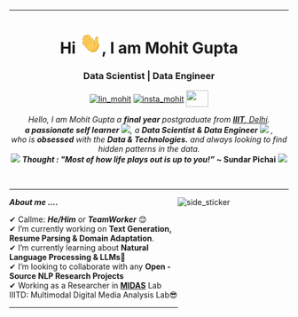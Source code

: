 <hr>
<h1 align="center">Hi <img src="https://raw.githubusercontent.com/ABSphreak/ABSphreak/master/gifs/Hi.gif" width="40">, I am Mohit Gupta </h1>
<h3 align="center">Data Scientist | Data Engineer</h3>
<p align="center">
<a href="https://www.linkedin.com/in/mohit-gupta-114711178/" target="blank"><img align="center" src="https://seeklogo.com/images/L/linkedin-icon-logo-05B2880899-seeklogo.com.png" alt="lin_mohit" height="30" width="40" /></a>  
<a href="https://scholar.google.com/citations?user=qXJVRK0AAAAJ&hl=en" target="blank"><img align="center" src="https://seeklogo.com/images/G/google-scholar-logo-6FAF2B9EB4-seeklogo.com.png" alt="insta_mohit" height="30" width="40" /></a>
<a href = "mailto: mohit22112@iiitd.ac.in"><img align="center" src="https://seeklogo.com/images/G/gmail-new-2020-logo-32DBE11BB4-seeklogo.com.png" height="30" width="40" /></a>
</p>

<p align="center">
  <em>
    Hello, I am Mohit Gupta a <b>final year</b> postgraduate from <a href="https://www.iiitd.ac.in/"> <b>IIIT</b>, Delhi</a>. <br>
    <b>a passionate self learner</b> <img src="https://github.com/TheDudeThatCode/TheDudeThatCode/blob/master/Assets/Developer.gif" width="30">, a <b>Data Scientist & Data Engineer</b>&nbsp;<img src="https://github.com/TheDudeThatCode/TheDudeThatCode/blob/master/Assets/Designer.gif" width="36">&nbsp,<br>who is <b>obsessed</b>
    with the <b>Data & Technologies.</b> and always looking to find hidden patterns in the data.
  </em> 
  <br>
  <img src="https://media.giphy.com/media/gH3LO09IOiZIqePwv9/giphy.gif" width="50" /> <b><i align="center">Thought : "Most of how life plays out is up to you!”</i> ~ Sundar Pichai</b>
  <img src="https://media.giphy.com/media/qjqUcgIyRjsl2/giphy.gif" width="50" />
</p>
<br>
<hr>
<img align="right" width=200px height=200px alt="side_sticker" src="https://media.giphy.com/media/TEnXkcsHrP4YedChhA/giphy.gif" />

***About me ....***

✔ Callme: ***He/Him*** or ***TeamWorker*** 😊 <br>
✔ I’m currently working on **Text Generation, Resume Parsing & Domain Adaptation**.<br>
✔ I’m currently learning about **Natural Language Processing & LLMs**🥰<br>
✔ I’m looking to collaborate with any **Open - Source NLP Research Projects**<br>
✔ Working as a Researcher in <a href="https://midas.iiitd.ac.in/"><b>MIDAS</b></a> Lab IIITD: Multimodal Digital Media Analysis Lab😎<br>

<!--   <img src="[![Top Langs](https://github-readme-stats.vercel.app/api/top-langs/?username=anuraghazra)](https://github.com/anuraghazra/github-readme-stats)" alt="mohit" /> -->
<!--  &nbsp;<img src="https://github-readme-stats.vercel.app/api?username=Mohit-15&show_icons=true&locale=en&theme=chartreuse-dark" alt="ovi" width="410" /></p>
<br> -->

-----
